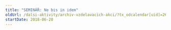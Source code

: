```yaml
---
title: "SEMINÁŘ: Ne bis in idem"
oldUrl: /dalsi-aktivity/archiv-vzdelavacich-akci/?tx_odcalendar[uid]=269&cHash=ef16d353dc9dd992409ceddb2e355efb
startDate: 2018-06-20
---
```


